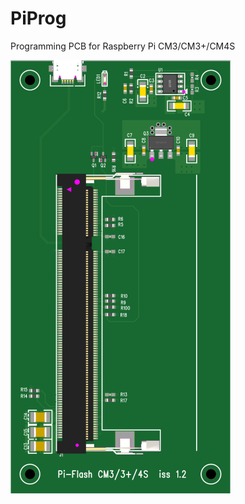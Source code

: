 # PiProg
Programming PCB for Raspberry Pi CM3/CM3+/CM4S

![Alt text](/PCB-Image-Iss1_2.png?raw=true "PCB Image")
